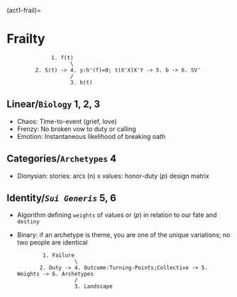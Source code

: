 (act1-frail)=
# Frailty

                  1. f(t)
                        \
             2. S(t) -> 4. y:h'(f)=0; t(X'X)X'Y -> 5. b -> 6. SV'
                        /
                        3. h(t)


## Linear/`Biology` 1, 2, 3
- Chaos: Time-to-event (grief, love)
- Frenzy: No broken vow to duty or calling
- Emotion: Instantaneous likelihood of breaking oath

## Categories/`Archetypes` 4
- Dionysian: stories: arcs (n) x values: honor-duty $(p)$ design matrix

## Identity/*`Sui Generis`* 5, 6
- Algorithm defining `weights` of values or $(p)$ in relation to our fate and `destiny`
- Binary: if an archetype is theme, you are one of the unique variations; no two people are identical

              1. Failure
                        \
             2. Duty -> 4. Outcome:Turning-Points;Collective -> 5. Weights -> 6. Archetypes
                        /
                        3. Landscape